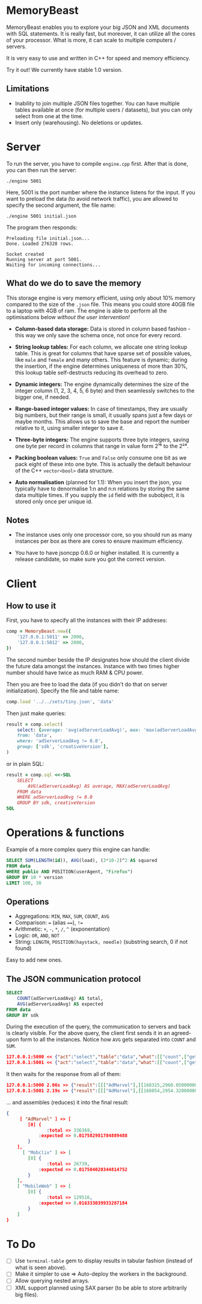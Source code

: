 MemoryBeast
===========

MemoryBeast enables you to explore your big JSON and XML documents with SQL statements. It is really fast, but moreover, it can utilize all the cores of your processor. What is more, it can scale to multiple computers / servers.

It is very easy to use and written in C++ for speed and memory efficiency.

Try it out! We currently have stable 1.0 version.


Limitations
---

- Inability to join multiple JSON files together. You can have multiple tables available at once (for multiple users / datasets), but you can only select from one at the time.
- Insert only (warehousing). No deletions or updates.

Server
===

To run the server, you have to compile `engine.cpp` first. After that is done, you can then run the server:

```
./engine 5001
```

Here, 5001 is the port number where the instance listens for the input.
If you want to preload the data (to avoid network traffic), you are allowed to specify the second argument, the file name:

```
./engine 5001 initial.json
```

The program then responds:

```
Preloading file initial.json...
Done. Loaded 276328 rows.

Socket created
Running server at port 5001.
Waiting for incoming connections...
```

What do we do to save the memory
---

This storage engine is very memory efficient, using only about 10% memory compared to the size of the `.json` file. This means you could store 40GB file to a laptop with 4GB of ram. The engine is able to perform all the optimisations below *without the user intervention!*

- **Column-based data storage:** Data is stored in column based fashion - this way we only save the schema once, not once for every record.
- **String lookup tables:** For each column, we allocate one string lookup table. This is great for columns that have sparse set of possible values, like `male` and `female` and many others. This feature is dynamic; during the insertion, if the engine determines uniqueness of more than 30%, this lookup table self-destructs reducing its overhead to zero.
- **Dynamic integers:** The engine dynamically determines the size of the integer column (1, 2, 3, 4, 5, 6 byte) and then seamlessly switches to the bigger one, if needed.
- **Range-based integer values:** In case of timestamps, they are usually big numbers, but their range is small, it usually spans just a few days or maybe months. This allows us to save the base and report the number relative to it, using smaller integer to save it.
- **Three-byte integers:** The engine supports three byte integers, saving one byte per record in columns that range in value form 2¹⁶ to the 2²⁴.
- **Packing boolean values:** `True` and `False` only consume one bit as we pack eight of these into one byte. This is actually the default behaviour of the C++ `vector<bool>` data structure.

- **Auto normalisation** (planned for 1.1): When you insert the json, you typically have to denormalise 1:n and n:n relations by storing the same data multiple times. If you supply the `id` field with the subobject, it is stored only once per unique id.

Notes
---

- The instance uses only one processor core, so you should run as many instances per box as there are cores to ensure maximum efficiency.

- You have to have jsoncpp 0.6.0 or higher installed. It is currently a release candidate, so make sure you got the correct version.

Client
===

How to use it
---

First, you have to specify all the instances with their IP addreses:

```ruby
comp = MemoryBeast.new({
	'127.0.0.1:5011' => 2000,
	'127.0.0.1:5012' => 2000,
})
```

The second number beside the IP designates how should the client divide the future data amongst the instances. Instance with two times higher number should have twice as much RAM & CPU power.

Then you are free to load the data (if you didn't do that on server initialization). Specify the file and table name:

```ruby
comp.load '../../sets/tiny.json', 'data'
```

Then just make queries:

```ruby
result = comp.select(
	select: {average: 'avg(adServerLoadAvg)', max: 'max(adServerLoadAvg)'},
	from: 'data',
	where: 'adServerLoadAvg != 0.0',
	group: ['sdk', 'creativeVersion'],
)
```

or in plain SQL:

```ruby
result = comp.sql <<-SQL
	SELECT
		AVG(adServerLoadAvg) AS average, MAX(adServerLoadAvg)
	FROM data
	WHERE adServerLoadAvg != 0.0
	GROUP BY sdk, creativeVersion
SQL
```

Operations & functions
===

Example of a more complex query this engine can handle:

```sql
SELECT SUM(LENGTH(id)), AVG(load), (3*10-2)^2 AS squared
FROM data
WHERE public AND POSITION(userAgent, "Firefox")
GROUP BY 10 * version
LIMIT 100, 30
```

Operations
---

- Aggregations: `MIN`, `MAX`, `SUM`, `COUNT`, `AVG`
- Comparison: `=` (alias `==`), `!=`
- Arithmetic: `+`, `-`, `*`, `/`, `^` (exponentation)
- Logic: `OR`, `AND`, `NOT`
- String: `LENGTH`, `POSITION(haystack, needle)` (substring search, 0 if not found)

Easy to add new ones.

The JSON communication protocol
---

```sql
SELECT
	COUNT(adServerLoadAvg) AS total,
	AVG(adServerLoadAvg) AS expected
FROM data
GROUP BY sdk
```

During the execution of the query, the communication to servers and back is clearly visible. For the above query, the client first sends it in an agreed-upon form to all the instances.
Notice how `AVG` gets separated into `COUNT` and `SUM`.

```json
127.0.0.1:5000 << {"act":"select","table":"data","what":[["count",["get","adServerLoadAvg"]],["sum",["get","adServerLoadAvg"]]],"where":true,"group":[["get","sdk"]],"limit":100,"offset":0}
127.0.0.1:5001 << {"act":"select","table":"data","what":[["count",["get","adServerLoadAvg"]],["sum",["get","adServerLoadAvg"]]],"where":true,"group":[["get","sdk"]],"limit":100,"offset":0}
```

It then waits for the response from all of them:

```json
127.0.0.1:5000 2.06s >> {"result":[[["AdMarvel"],[[168315,2960.050000000717]]],[["Mobclix"],[[13306,220.2700000000012]]],[["MobileWeb"],[[65003,1042.479999999818]]]]}
127.0.0.1:5001 2.19s >> {"result":[[["AdMarvel"],[[168054,2954.320000000776]]],[["Mobclix"],[[13433,247.7700000000005]]],[["MobileWeb"],[[64513,1072.909999999805]]]]}
```

... and assembles (reduces) it into the final result:
```json
{
     [ "AdMarvel" ] => [
        [0] {
               :total => 336369,
            :expected => 0.017582981784889488
        }
    ],
      [ "Mobclix" ] => [
        [0] {
               :total => 26739,
            :expected => 0.017504020344814752
        }
    ],
    [ "MobileWeb" ] => [
        [0] {
               :total => 129516,
            :expected => 0.016333039933287184
        }
    ]
}
```

To Do
===

- [ ] Use `terminal-table` gem to display results in tabular fashion (instead of what is seen above).
- [ ] Make it simpler to use => Auto-deploy the workers in the background.
- [ ] Allow querying nested arrays.
- [ ] XML support planned using SAX parser (to be able to store arbitrarily big files).